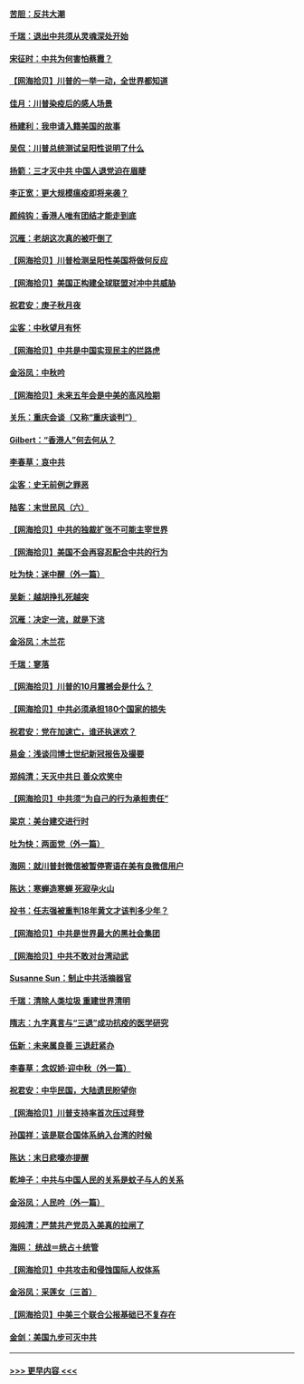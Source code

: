 #### [苦胆：反共大潮](../pages/nsc993/n12459469.md?t=10080702) 
#### [千瑞：退出中共须从灵魂深处开始](../pages/nsc993/n12459437.md?t=10080702) 
#### [宋征时：中共为何害怕蔡霞？](../pages/nsc993/n12459097.md?t=10080702) 
#### [【网海拾贝】川普的一举一动，全世界都知道](../pages/nsc993/n12458825.md?t=10080702) 
#### [佳月：川普染疫后的感人场景](../pages/nsc993/n12456994.md?t=10080702) 
#### [杨建利：我申请入籍美国的故事](../pages/nsc993/n12455635.md?t=10080702) 
#### [吴侃：川普总统测试呈阳性说明了什么](../pages/nsc993/n12451869.md?t=10080702) 
#### [扬箭：三才灭中共 中国人退党迫在眉睫](../pages/nsc993/n12451842.md?t=10080702) 
#### [李正宽：更大规模瘟疫即将来袭？](../pages/nsc993/n12451455.md?t=10080702) 
#### [颜纯钩：香港人唯有团结才能走到底](../pages/nsc993/n12450870.md?t=10080702) 
#### [沉雁：老胡这次真的被吓倒了](../pages/nsc993/n12449796.md?t=10080702) 
#### [【网海拾贝】川普检测呈阳性美国将做何反应](../pages/nsc993/n12449042.md?t=10080702) 
#### [【网海拾贝】美国正构建全球联盟对冲中共威胁](../pages/nsc993/n12446580.md?t=10080702) 
#### [祝君安：庚子秋月夜](../pages/nsc993/n12445870.md?t=10080702) 
#### [尘客：中秋望月有怀](../pages/nsc993/n12444632.md?t=10080702) 
#### [【网海拾贝】中共是中国实现民主的拦路虎](../pages/nsc993/n12443573.md?t=10080702) 
#### [金浴凤：中秋吟](../pages/nsc993/n12441773.md?t=10080702) 
#### [【网海拾贝】未来五年会是中美的高风险期](../pages/nsc993/n12440760.md?t=10080702) 
#### [关乐：重庆会谈（又称“重庆谈判”）](../pages/nsc993/n12437525.md?t=10080702) 
#### [Gilbert：“香港人”何去何从？](../pages/nsc993/n12435894.md?t=10080702) 
#### [李春草：哀中共](../pages/nsc993/n12435874.md?t=10080702) 
#### [尘客：史无前例之罪恶](../pages/nsc993/n12435762.md?t=10080702) 
#### [陆客：末世民风（六）](../pages/nsc993/n12435354.md?t=10080702) 
#### [【网海拾贝】中共的独裁扩张不可能主宰世界](../pages/nsc993/n12435151.md?t=10080702) 
#### [【网海拾贝】美国不会再容忍配合中共的行为](../pages/nsc993/n12433808.md?t=10080702) 
#### [吐为快：迷中醒（外一篇）](../pages/nsc993/n12433585.md?t=10080702) 
#### [吴新：越胡挣扎死越突](../pages/nsc993/n12433562.md?t=10080702) 
#### [沉雁：决定一流，就是下流](../pages/nsc993/n12432128.md?t=10080702) 
#### [金浴凤：木兰花](../pages/nsc993/n12432124.md?t=10080702) 
#### [千瑞：寥落](../pages/nsc993/n12432071.md?t=10080702) 
#### [【网海拾贝】川普的10月震撼会是什么？](../pages/nsc993/n12431624.md?t=10080702) 
#### [【网海拾贝】中共必须承担180个国家的损失](../pages/nsc993/n12428893.md?t=10080702) 
#### [祝君安：党在加速亡，谁还执迷欢？](../pages/nsc993/n12428652.md?t=10080702) 
#### [易金：浅谈闫博士世纪新冠报告及撮要](../pages/nsc993/n12426822.md?t=10080702) 
#### [郑纯清：天灭中共日 善众欢笑中](../pages/nsc993/n12426784.md?t=10080702) 
#### [【网海拾贝】中共须“为自己的行为承担责任”](../pages/nsc993/n12426067.md?t=10080702) 
#### [梁京：美台建交进行时](../pages/nsc993/n12424066.md?t=10080702) 
#### [吐为快：两面党（外一篇）](../pages/nsc993/n12424043.md?t=10080702) 
#### [海网：就川普封微信被暂停寄语在美有良微信用户](../pages/nsc993/n12424021.md?t=10080702) 
#### [陈达：寒蝉造寒蝉 死寂孕火山](../pages/nsc993/n12423958.md?t=10080702) 
#### [投书：任志强被重判18年黄文才该判多少年？](../pages/nsc993/n12423672.md?t=10080702) 
#### [【网海拾贝】中共是世界最大的黑社会集团](../pages/nsc993/n12423543.md?t=10080702) 
#### [【网海拾贝】中共不敢对台湾动武](../pages/nsc993/n12421418.md?t=10080702) 
#### [Susanne Sun：制止中共活摘器官](../pages/nsc993/n12419654.md?t=10080702) 
#### [千瑞：清除人类垃圾 重建世界清明](../pages/nsc993/n12419414.md?t=10080702) 
#### [隋志：九字真言与“三退”成功抗疫的医学研究](../pages/nsc993/n12419248.md?t=10080702) 
#### [伍新：未来属良善 三退赶紧办](../pages/nsc993/n12418496.md?t=10080702) 
#### [李春草：念奴娇·迎中秋（外一篇）](../pages/nsc993/n12418465.md?t=10080702) 
#### [祝君安：中华民国，大陆遗民盼望你](../pages/nsc993/n12418089.md?t=10080702) 
#### [【网海拾贝】川普支持率首次压过拜登](../pages/nsc993/n12418050.md?t=10080702) 
#### [孙国祥：该是联合国体系纳入台湾的时候](../pages/nsc993/n12417369.md?t=10080702) 
#### [陈达：末日悲嚎亦提醒](../pages/nsc993/n12416736.md?t=10080702) 
#### [乾坤子：中共与中国人民的关系是蚊子与人的关系](../pages/nsc993/n12416632.md?t=10080702) 
#### [金浴凤：人民吟（外一篇）](../pages/nsc993/n12416567.md?t=10080702) 
#### [郑纯清：严禁共产党员入美真的拉闸了](../pages/nsc993/n12416550.md?t=10080702) 
#### [海网： 统战＝统占＋统管](../pages/nsc993/n12416404.md?t=10080702) 
#### [【网海拾贝】中共攻击和侵蚀国际人权体系](../pages/nsc993/n12416250.md?t=10080702) 
#### [金浴凤：采莲女（三首）](../pages/nsc993/n12415517.md?t=10080702) 
#### [【网海拾贝】中美三个联合公报基础已不复存在](../pages/nsc993/n12415054.md?t=10080702) 
#### [金剑：美国九步可灭中共](../pages/nsc993/n12413183.md?t=10080702) 

----
#### [ >>> 更早内容 <<< ](../indexes/nsc993-earlier.md)
